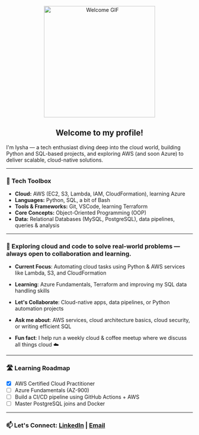 <p align="center">
  <img 
    src="https://media2.giphy.com/media/v1.Y2lkPTc5MGI3NjExZnl5ZGlidnUzcGs4bmd3NjY4bHZubWNuamR6eDBpbHhqNXB4MWdlZCZlcD12MV9pbnRlcm5hbF9naWZfYnlfaWQmY3Q9Zw/xUPGGDNsLvqsBOhuU0/giphy.gif" 
    height="300" 
    style="width: auto;" 
    alt="Welcome GIF" />
</p>

<h2 align="center">Welcome to my profile!</h2>

I'm Iysha — a tech enthusiast diving deep into the cloud world, building Python and SQL-based projects, and exploring AWS (and soon Azure) to deliver scalable, cloud-native solutions.

---

### 🧰 Tech Toolbox
-  **Cloud:** AWS (EC2, S3, Lambda, IAM, CloudFormation), learning Azure  
-  **Languages:** Python, SQL, a bit of Bash  
-  **Tools & Frameworks:** Git, VSCode, learning Terraform
-  **Core Concepts:** Object-Oriented Programming (OOP)
-  **Data:** Relational Databases (MySQL, PostgreSQL), data pipelines, queries & analysis  

---
### 📌 Exploring cloud and code to solve real-world problems — always open to collaboration and learning.

-  **Current Focus**: Automating cloud tasks using Python & AWS services like Lambda, S3, and CloudFormation
-  **Learning**: Azure Fundamentals, Terraform and improving my SQL data handling skills  

-  **Let's Collaborate**: Cloud-native apps, data pipelines, or Python automation projects  
-  **Ask me about**: AWS services, cloud architecture basics, cloud security, or writing efficient SQL  
-  **Fun fact**: I help run a weekly cloud & coffee meetup where we discuss all things cloud ☁️  

---

### 🛣️ Learning Roadmap
- [x] AWS Certified Cloud Practitioner
- [ ] Azure Fundamentals (AZ-900)
- [ ] Build a CI/CD pipeline using GitHub Actions + AWS
- [ ] Master PostgreSQL joins and Docker

---
### 📫 **Let's Connect**: [LinkedIn](https://www.linkedin.com/in/iyshakhan/) | [Email](mailto:iyshakhan75@gmail.com)  
